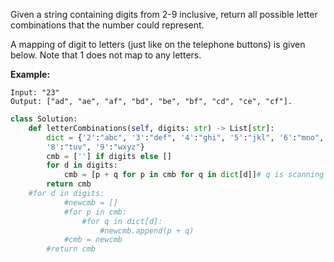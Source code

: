 Given a string containing digits from 2-9 inclusive, return all possible letter combinations that the number could represent.

A mapping of digit to letters (just like on the telephone buttons) is given below. Note that 1 does not map to any letters.


**Example:**
```
Input: "23"
Output: ["ad", "ae", "af", "bd", "be", "bf", "cd", "ce", "cf"].
```
```python
class Solution:
    def letterCombinations(self, digits: str) -> List[str]:
        dict = {'2':"abc", '3':"def", '4':"ghi", '5':"jkl", '6':"mno", '7': "pqrs", 
        '8':"tuv", '9':"wxyz"}
        cmb = [''] if digits else []
        for d in digits:
            cmb = [p + q for p in cmb for q in dict[d]]# q is scanning values in dict, and add to p recursively
        return cmb
	#for d in digits:
            #newcmb = []
            #for p in cmb:
                #for q in dict[d]:
                    #newcmb.append(p + q)
            #cmb = newcmb
        #return cmb
```
